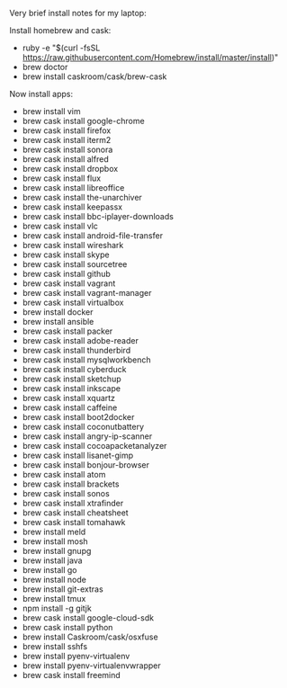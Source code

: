 Very brief install notes for my laptop:

Install homebrew and cask:
* ruby -e "$(curl -fsSL https://raw.githubusercontent.com/Homebrew/install/master/install)"
* brew doctor
* brew install caskroom/cask/brew-cask

Now install apps:
* brew install vim
* brew cask install google-chrome
* brew cask install firefox
* brew cask install iterm2
* brew cask install sonora
* brew cask install alfred
* brew cask install dropbox
* brew cask install flux
* brew cask install libreoffice
* brew cask install the-unarchiver
* brew cask install keepassx
* brew cask install bbc-iplayer-downloads
* brew cask install vlc
* brew cask install android-file-transfer
* brew cask install wireshark
* brew cask install skype
* brew cask install sourcetree
* brew cask install github
* brew cask install vagrant
* brew cask install vagrant-manager
* brew cask install virtualbox
* brew install docker
* brew install ansible
* brew cask install packer
* brew cask install adobe-reader
* brew cask install thunderbird
* brew cask install mysqlworkbench
* brew cask install cyberduck
* brew cask install sketchup
* brew cask install inkscape
* brew cask install xquartz
* brew cask install caffeine
* brew cask install boot2docker
* brew cask install coconutbattery
* brew cask install angry-ip-scanner
* brew cask install cocoapacketanalyzer
* brew cask install lisanet-gimp
* brew cask install bonjour-browser
* brew cask install atom
* brew cask install brackets
* brew cask install sonos
* brew cask install xtrafinder
* brew cask install cheatsheet
* brew cask install tomahawk
* brew install meld
* brew install mosh
* brew install gnupg
* brew install java
* brew install go
* brew install node
* brew install git-extras
* brew install tmux
* npm install -g gitjk
* brew cask install google-cloud-sdk
* brew cask install python
* brew install Caskroom/cask/osxfuse
* brew install sshfs
* brew install pyenv-virtualenv
* brew install pyenv-virtualenvwrapper
* brew cask install freemind
